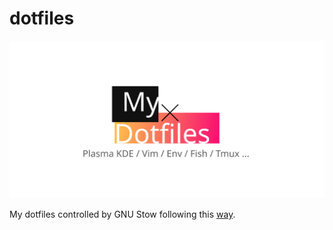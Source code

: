 # dotfiles
![img](images/dotfiles.svg)

My dotfiles controlled by GNU Stow following this [way](http://brandon.invergo.net/news/2012-05-26-using-gnu-stow-to-manage-your-dotfiles.html).
